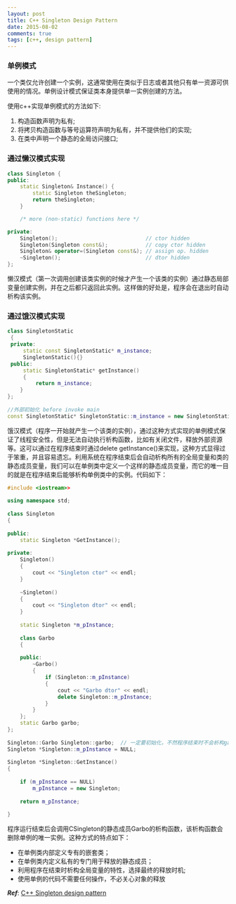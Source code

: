 ```yaml
---
layout: post
title: C++ Singleton Design Pattern
date: 2015-08-02
comments: true
tags: [c++, design pattern]
---
```


### 单例模式

一个类仅允许创建一个实例，这通常使用在类似于日志或者其他只有单一资源可供使用的情况。单例设计模式保证类本身提供单一实例创建的方法。

使用c++实现单例模式的方法如下:  

1. 构造函数声明为私有;
2. 将拷贝构造函数与等号运算符声明为私有，并不提供他们的实现;
3. 在类中声明一个静态的全局访问接口;


### 通过懒汉模式实现

```c++
class Singleton {
public:
    static Singleton& Instance() {
        static Singleton theSingleton;
        return theSingleton;
    }

    /* more (non-static) functions here */

private:
    Singleton();                            // ctor hidden
    Singleton(Singleton const&);            // copy ctor hidden
    Singleton& operator=(Singleton const&); // assign op. hidden
    ~Singleton();                           // dtor hidden
};

```
<!-- more -->
懒汉模式（第一次调用创建该类实例的时候才产生一个该类的实例）通过静态局部变量创建实例，并在之后都只返回此实例。这样做的好处是，程序会在退出时自动析构该实例。


### 通过饿汉模式实现

```c++
class SingletonStatic  
 {  
 private:  
     static const SingletonStatic* m_instance;  
     SingletonStatic(){}  
 public:  
     static SingletonStatic* getInstance()  
     {  
         return m_instance;  
    }  
};  
  
//外部初始化 before invoke main  
const SingletonStatic* SingletonStatic::m_instance = new SingletonStatic;  

```

饿汉模式（程序一开始就产生一个该类的实例），通过这种方式实现的单例模式保证了线程安全性，但是无法自动执行析构函数，比如有关闭文件，释放外部资源等。这可以通过在程序结束时通过delete getInstance()来实现，这种方式显得过于笨重，并且容易遗忘。利用系统在程序结束后会自动析构所有的全局变量和类的静态成员变量，我们可以在单例类中定义一个这样的静态成员变量，而它的唯一目的就是在程序结束后能够析构单例类中的实例。代码如下：

```c++
#include <iostream>>  
  
using namespace std;  
  
class Singleton  
{  
  
public:    
    static Singleton *GetInstance();  
  
private:  
    Singleton()  
    {   
        cout << "Singleton ctor" << endl;   
    }  
  
    ~Singleton()   
    {  
        cout << "Singleton dtor" << endl;  
    }  
  
    static Singleton *m_pInstance;  
  
    class Garbo  
    {  
  
    public:  
        ~Garbo()   
        {  
            if (Singleton::m_pInstance)  
            {  
                cout << "Garbo dtor" << endl;  
                delete Singleton::m_pInstance;    
            }  
        }
    };  
    static Garbo garbo;  
};  
  
Singleton::Garbo Singleton::garbo;  // 一定要初始化，不然程序结束时不会析构garbo  
Singleton *Singleton::m_pInstance = NULL;  
  
Singleton *Singleton::GetInstance()  
{  
  
    if (m_pInstance == NULL)  
        m_pInstance = new Singleton;  
  
    return m_pInstance;  
  
}  

```

程序运行结束后会调用CSingleton的静态成员Garbo的析构函数，该析构函数会删除单例的唯一实例。这种方式的特点如下：  

* 在单例类内部定义专有的嵌套类；
* 在单例类内定义私有的专门用于释放的静态成员；
* 利用程序在结束时析构全局变量的特性，选择最终的释放时机;
* 使用单例的代码不需要任何操作，不必关心对象的释放

___Ref___:  [C++ Singleton design pattern](http://www.yolinux.com/TUTORIALS/C++Singleton.html)
